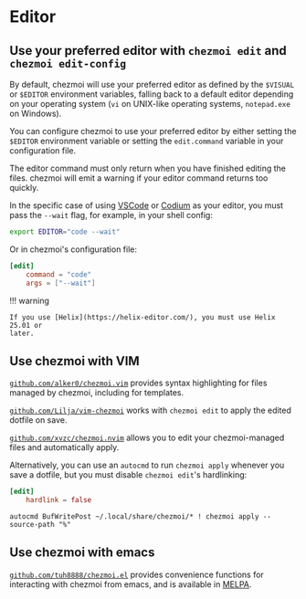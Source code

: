# Editor

## Use your preferred editor with `chezmoi edit` and `chezmoi edit-config`

By default, chezmoi will use your preferred editor as defined by the `$VISUAL`
or `$EDITOR` environment variables, falling back to a default editor depending
on your operating system (`vi` on UNIX-like operating systems, `notepad.exe` on
Windows).

You can configure chezmoi to use your preferred editor by either setting the
`$EDITOR` environment variable or setting the `edit.command` variable in your
configuration file.

The editor command must only return when you have finished editing the files.
chezmoi will emit a warning if your editor command returns too quickly.

In the specific case of using [VSCode](https://code.visualstudio.com/) or
[Codium](https://vscodium.com/) as your editor, you must pass the `--wait`
flag, for example, in your shell config:

```bash
export EDITOR="code --wait"
```

Or in chezmoi's configuration file:

```toml title="~/.config/chezmoi/chezmoi.toml"
[edit]
    command = "code"
    args = ["--wait"]
```

!!! warning

    If you use [Helix](https://helix-editor.com/), you must use Helix 25.01 or
    later.

## Use chezmoi with VIM

[`github.com/alker0/chezmoi.vim`](https://github.com/alker0/chezmoi.vim)
provides syntax highlighting for files managed by chezmoi, including for
templates.

[`github.com/Lilja/vim-chezmoi`](https://github.com/Lilja/vim-chezmoi) works
with `chezmoi edit` to apply the edited dotfile on save.

[`github.com/xvzc/chezmoi.nvim`](https://github.com/xvzc/chezmoi.nvim) allows
you to edit your chezmoi-managed files and automatically apply.

Alternatively, you can use an `autocmd` to run `chezmoi apply` whenever you save
a dotfile, but you must disable `chezmoi edit`'s hardlinking:

```toml title="~/.config/chezmoi/chezmoi.toml"
[edit]
    hardlink = false
```

```vim title="~/.vimrc"
autocmd BufWritePost ~/.local/share/chezmoi/* ! chezmoi apply --source-path "%"
```

## Use chezmoi with emacs

[`github.com/tuh8888/chezmoi.el`](https://github.com/tuh8888/chezmoi.el)
provides convenience functions for interacting with chezmoi from emacs, and is
available in [MELPA](https://melpa.org/#/chezmoi).
